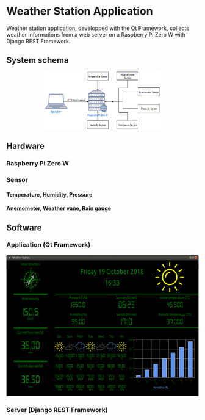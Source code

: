 # Weather Station Application

Weather station application, developped with the Qt Framework, collects weather informations from a web server on a Raspberry Pi Zero W with Django REST Framework.

## System schema

<div style="text-align:center">
<img src="./Explication/Schema.png" alt="System Schema" width="300" height="150"/>
</div>

## Hardware

### Raspberry Pi Zero W

### Sensor

#### Temperature, Humidity, Pressure

#### Anemometer, Weather vane, Rain gauge

## Software

### Application (Qt Framework)

<div style="text-align:center">
<img src="./Explication/Display.png" alt="Application Display" width="700" height="370"/>
</div>

### Server (Django REST Framework)
